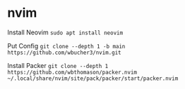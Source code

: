 # nvim 

Install Neovim
`sudo apt install neovim`

Put Config
`git clone --depth 1 -b main https://github.com/wbucher3/nvim.git`

Install Packer
`git clone --depth 1 https://github.com/wbthomason/packer.nvim ~/.local/share/nvim/site/pack/packer/start/packer.nvim`


